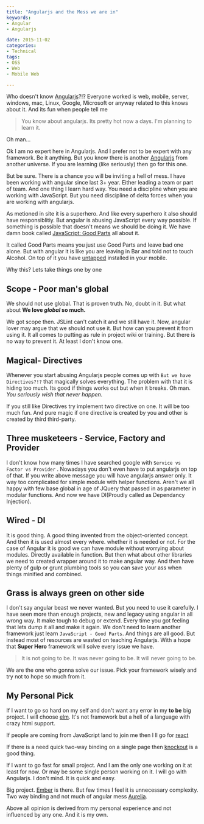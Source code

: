 ```yaml
---
title: "Angularjs and the Mess we are in"
keywords:
- Angular
- Angularjs

date: 2015-11-02
categories:
- Technical
tags:
- OSS
- Web
- Mobile Web

---
```

Who doesn't know [Angularjs](https://angularjs.org/)?!? Everyone worked is web, mobile, server, windows, mac, Linux, Google, Microsoft or anyway related to this knows about it. And its fun when people tell me

> You know about angularjs. Its pretty hot now a days. I'm planning to learn it.

Oh man...



Ok I am no expert here in Angularjs. And I prefer not to be expert with any framework. Be it anything. But you know there is another [Angularjs](https://angular.io/) from another universe. If you are learning (like seriously) then go for this one.

But be sure. There is a chance you will be inviting a hell of mess. I have been working with angular since last 3+ year. Either leading a team or part of team. And one thing I learn hard way. You need a discipline when you are working with JavaScript. But you need discipline of delta forces when you are working with angularjs.

As metioned in site it is a superhero. And like every superhero it also should have responsiblitiy. But angular is abusing JavaScript every way possible. If something is possible that doesn't means we should be doing it. We have damn book called [JavaScript: Good Parts](http://shop.oreilly.com/product/9780596517748.do) all about it.

It called Good Parts means you just use Good Parts and leave bad one alone. But with angular it is like you are leaving in Bar and told not to touch Alcohol. On top of it you have [untapped](https://play.google.com/store/apps/details?id=com.untappdllc.app&hl=en) installed in your mobile.

Why this? Lets take things one by one

## Scope - Poor man's global ##
We should not use global. That is proven truth. No, doubt in it. But what about **We love *global* so much.**

We got scope then. JSLint can't catch it and we still have it. Now, angular lover may argue that we should not use it. But how can you prevent it from using it. It all comes to putting as rule in project wiki or training. But there is no way to prevent it. At least I don't know one.

## Magical- Directives ##
Whenever you start abusing Angularjs people comes up with `But we have Directives?!?` that magically solves everything. The problem with that it is hiding too much. Its good if things works out but when it breaks. Oh man. *You seriously wish that never happen.*

If you still like Directives try implement two directive on one. It will be too much fun. And pure magic if one directive is created by you and other is created by third third-party.

## Three musketeers - Service, Factory and Provider ##
I don't know how many times I have searched google with `Service vs Factor vs Provider` . Nowadays you don't even have to put angularjs on top of that. If you write above message you will have angularjs answer only. It way too complicated for simple module with helper functions. Aren't we all happy with few base global in age of JQuery that passed in as parameter in modular functions. And now we have DI(Proudly called as Dependancy Injection).

## Wired - DI ##
It is good thing. A good thing invented from the object-oriented concept. And then it is used almost every where. whether it is needed or not. For the case of Angular it is good we can have module without worrying about modules. Directly available in function. But then what about other libraries we need to created wrapper around it to make angular way. And then have plenty of gulp or grunt plumbing tools so you can save your ass when things minified and combined.

## Grass is always green on other side ##
I don't say angular beast we never wanted. But you need to use it carefully. I have seen more than enough projects, new and legacy using angular in all wrong way. It make tough to debug or extend. Every time you got feeling that lets dump it all and make it again. We don't need to learn another framework just learn `JavaScript - Good Parts`. And things are all good. But instead most of resources are wasted on teaching Angularjs. With a hope that **Super Hero** framework will solve every issue we have.

> It is not going to be. It was never going to be. It will never going to be.

We are the one who gonna solve our issue. Pick your framework wisely and try not to hope so much from it.

## My Personal Pick ##
If I want to go so hard on my self and don't want any error in my **to be** big project. I will choose [elm](http://elm-lang.org). It's not framework but a hell of a language with crazy html support.

If people are coming from JavaScript land to join me then I ll go for [react](https://facebook.github.io/react/)

If there is a need quick two-way binding on a single page then [knockout](http://knockoutjs.com/) is a good thing.

If I want to go fast for small project. And I am the only one working on it at least for now. Or may be some single person working on it. I will go with Angularjs. I don't mind. It is quick and easy.

Big project. [Ember](http://emberjs.com/) is there. But few times I feel it is unnecessary complexity. Two way binding and not much of angular mess [Aurelia](http://aurelia.io/).

Above all opinion is derived from my personal experience and not influenced by any one. And it is my own.
